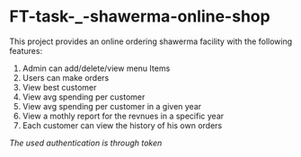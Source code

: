 # FT-task-_-shawerma-online-shop
This project provides an online ordering shawerma facility with the following features: 
1. Admin can add/delete/view menu Items 
2. Users can make orders 
3. View best customer 
4. View avg spending per customer 
5. View avg spending per customer in a given year 
6. View a mothly report for the revnues in a specific year 
7. Each customer can view the history of his own orders 

*The used authentication is through token*

